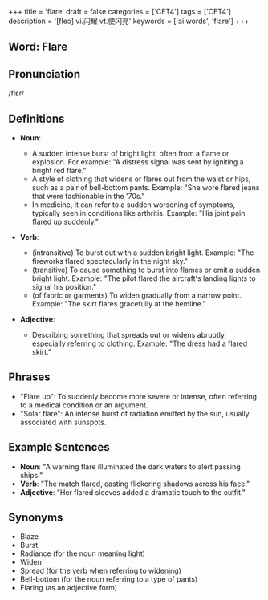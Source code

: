 +++
title = 'flare'
draft = false
categories = ['CET4']
tags = ['CET4']
description = '[fleə] vi.闪耀 vt.使闪亮'
keywords = ['ai words', 'flare']
+++

## Word: Flare

## Pronunciation
/flɛr/

## Definitions
- **Noun**: 
  - A sudden intense burst of bright light, often from a flame or explosion. For example: "A distress signal was sent by igniting a bright red flare."
  - A style of clothing that widens or flares out from the waist or hips, such as a pair of bell-bottom pants. Example: "She wore flared jeans that were fashionable in the '70s."
  - In medicine, it can refer to a sudden worsening of symptoms, typically seen in conditions like arthritis. Example: "His joint pain flared up suddenly."

- **Verb**:
  - (intransitive) To burst out with a sudden bright light. Example: "The fireworks flared spectacularly in the night sky."
  - (transitive) To cause something to burst into flames or emit a sudden bright light. Example: "The pilot flared the aircraft's landing lights to signal his position."
  - (of fabric or garments) To widen gradually from a narrow point. Example: "The skirt flares gracefully at the hemline."
  
- **Adjective**:
  - Describing something that spreads out or widens abruptly, especially referring to clothing. Example: "The dress had a flared skirt."

## Phrases
- "Flare up": To suddenly become more severe or intense, often referring to a medical condition or an argument.
- "Solar flare": An intense burst of radiation emitted by the sun, usually associated with sunspots.
  
## Example Sentences
- **Noun**: "A warning flare illuminated the dark waters to alert passing ships."
- **Verb**: "The match flared, casting flickering shadows across his face."
- **Adjective**: "Her flared sleeves added a dramatic touch to the outfit."

## Synonyms
- Blaze
- Burst
- Radiance (for the noun meaning light)
- Widen
- Spread (for the verb when referring to widening)
- Bell-bottom (for the noun referring to a type of pants)
- Flaring (as an adjective form)
